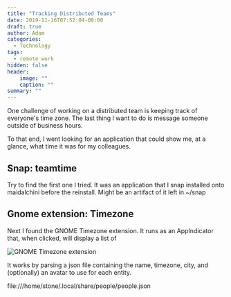 ```yaml
---
title: "Tracking Distributed Teams"
date: 2019-11-16T07:52:04-08:00
draft: true
author: Adam
categories:
  - Technology
tags:
  - remote work
hidden: false
header:
    image: ""
    caption: ""
summary: ""
---
```


One challenge of working on a distributed team is keeping track of everyone's time zone. The last thing I want to do is message someone outside of business hours.

To that end, I went looking for an application that could show me, at a glance, what time it was for my colleagues.

## Snap: teamtime

Try to find the first one I tried. It was an application that I snap installed onto maidalchini before the reinstall. Might be an artifact of it left in ~/snap

## Gnome extension: Timezone

Next I found the GNOME Timezone extension. It runs as an AppIndicator that, when clicked, will display a list of

<img src="/home/stone/Sites/adamisrael.com/static/img/gnome-timezone-extension.png" alt="GNOME Timezone extension" />

It works by parsing a json file containing the name, timezone, city, and (optionally) an avatar to use for each entity.



file:///home/stone/.local/share/people/people.json